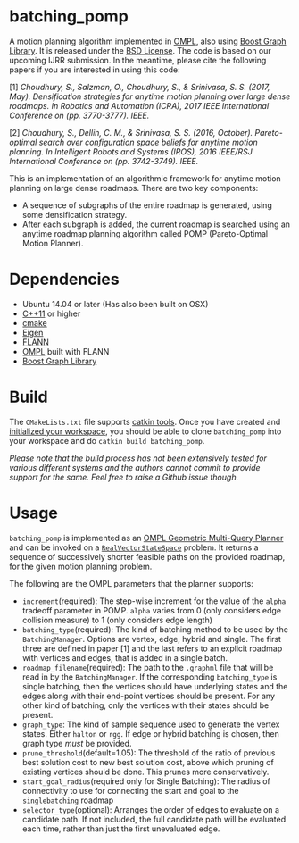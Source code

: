 # batching_pomp

A motion planning algorithm implemented in [OMPL](http://ompl.kavrakilab.org/), also using [Boost Graph Library](http://www.boost.org/doc/libs/1_64_0/libs/graph/doc/index.html). It is released under the [BSD License](https://opensource.org/licenses/BSD-2-Clause). The code is based on our upcoming IJRR submission. In the meantime, please cite the following papers if you are interested in using this code:

[1] *Choudhury, S., Salzman, O., Choudhury, S., & Srinivasa, S. S. (2017, May). Densification strategies for anytime motion planning over large dense roadmaps. In Robotics and Automation (ICRA), 2017 IEEE International Conference on (pp. 3770-3777). IEEE.*

[2] *Choudhury, S., Dellin, C. M., & Srinivasa, S. S. (2016, October). Pareto-optimal search over configuration space beliefs for anytime motion planning. In Intelligent Robots and Systems (IROS), 2016 IEEE/RSJ International Conference on (pp. 3742-3749). IEEE.*

This is an implementation of an algorithmic framework for anytime motion planning on large dense roadmaps. There are two key components:

- A sequence of subgraphs of the entire roadmap is generated, using some densification strategy.
- After each subgraph is added, the current roadmap is searched using an anytime roadmap planning algorithm called POMP (Pareto-Optimal Motion Planner).

# Dependencies

- Ubuntu 14.04 or later (Has also been built on OSX)
- [C++11](https://isocpp.org/wiki/faq/cpp11) or higher
- [cmake](https://cmake.org/download/)
- [Eigen](http://eigen.tuxfamily.org/index.php?title=Main_Page)
- [FLANN](http://www.cs.ubc.ca/research/flann/)
- [OMPL](http://ompl.kavrakilab.org/) built with FLANN
- [Boost Graph Library](http://www.boost.org/doc/libs/1_64_0/libs/graph/doc/index.html)

# Build
The `CMakeLists.txt` file supports [catkin tools](https://catkin-tools.readthedocs.io/en/latest/). Once you have created and [initialized your workspace](https://catkin-tools.readthedocs.io/en/latest/quick_start.html#initializing-a-new-workspace), you should be able to clone `batching_pomp` into your workspace and do `catkin build batching_pomp`.

*Please note that the build process has not been extensively tested for various different systems and the authors cannot commit to provide support for the same. Feel free to raise a Github issue though.*

# Usage
`batching_pomp` is implemented as an [OMPL Geometric Multi-Query Planner](http://ompl.kavrakilab.org/planners.html#geometric_planners) and can be invoked on a [`RealVectorStateSpace`](http://ompl.kavrakilab.org/classompl_1_1base_1_1RealVectorStateSpace.html) problem.
It returns a sequence of successively shorter feasible paths on the provided roadmap, for the given motion planning problem. 

The following are the OMPL parameters that the planner supports:

- `increment`(required): The step-wise increment for the value of the `alpha` tradeoff parameter in POMP. `alpha` varies from 0 (only considers edge collision measure) to 1 (only considers edge length)
- `batching_type`(required): The kind of batching method to be used by the `BatchingManager`. Options are vertex, edge, hybrid and single. The first three are defined in paper [1] and the last refers to an explicit roadmap with vertices and edges, that is added in a single batch.
- `roadmap_filename`(required): The path to the `.graphml` file that will be read in by the `BatchingManager`. If the corresponding `batching_type` is single batching, then the vertices should have underlying states and the edges along with their end-point vertices should be present. For any other kind of batching, only the vertices with their states should be present.
- `graph_type`: The kind of sample sequence used to generate the vertex states. Either `halton` or `rgg`. If edge or hybrid batching is chosen, then graph type *must* be provided.
- `prune_threshold`(default=1.05): The threshold of the ratio of previous best solution cost to new best solution cost, above which pruning of existing vertices should be done. This prunes more conservatively.
- `start_goal_radius`(required only for Single Batching): The radius of connectivity to use for connecting the start and goal to the `singlebatching` roadmap
- `selector_type`(optional): Arranges the order of edges to evaluate on a candidate path. If not included, the full candidate path will be evaluated each time, rather than just the first unevaluated edge.
